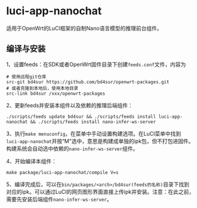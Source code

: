 # luci-app-nanochat

适用于OpenWrt的LuCI框架的自制Nano语言模型的推理前台组件。

## 编译与安装

1、设置feeds：在SDK或者OpenWrt固件目录下创建`feeds.conf`文件，内容为

```
# 使用远程git仓库
src-git bd4sur https://github.com/bd4sur/openwrt-packages.git
# 或者克隆到本地后，使用本地目录
src-link bd4sur /xxx/openwrt-packages
```

2、更新feeds并安装本组件以及依赖的推理后端组件：

```
./scripts/feeds update bd4sur && ./scripts/feeds install luci-app-nanochat && ./scripts/feeds install nano-infer-ws-server
```

3、执行`make menuconfig`，在菜单中手动设置构建选项。在LuCI菜单中找到`luci-app-nanochat`并按“M”选中，意思是构建成单独的ipk包，但不打包进固件。构建系统会自动选中依赖的`nano-infer-ws-server`组件。

4、开始编译本组件：

```
make package/luci-app-nanochat/compile V=s
```

5、编译完成后，可以在`bin/packages/<arch>/bd4sur(feeds的名称)`目录下找到对应的ipk。可以通过LuCI的网页图形界面直接上传ipk并安装。注意：在此之前，需要先安装后端组件`nano-infer-ws-server`。
